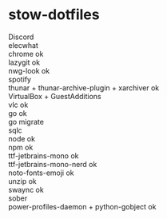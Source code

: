 # stow-dotfiles

Discord  
elecwhat  
chrome ok  
lazygit ok  
nwg-look ok  
spotify  
thunar + thunar-archive-plugin + xarchiver ok  
VirtualBox + GuestAdditions  
vlc ok  
go ok  
go migrate  
sqlc  
node ok  
npm ok  
ttf-jetbrains-mono ok  
ttf-jetbrains-mono-nerd ok  
noto-fonts-emoji ok  
unzip ok  
swaync ok  
sober  
power-profiles-daemon + python-gobject ok
